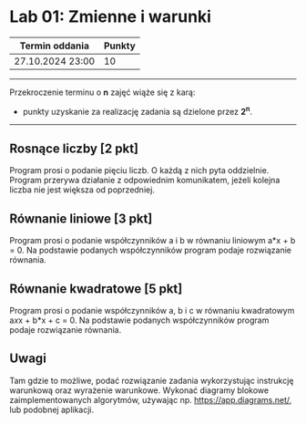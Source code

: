 # Lab 01: Zmienne i warunki

| Termin oddania | Punkty     |
|----------------|:-----------|
|    27.10.2024 23:00 |   10        |

--- 
Przekroczenie terminu o **n** zajęć wiąże się z karą:
- punkty uzyskanie za realizację zadania są dzielone przez **2<sup>n</sup>**.

--- 
## Rosnące liczby [2 pkt]
Program prosi o podanie pięciu liczb. O każdą z nich pyta oddzielnie. 
Program przerywa działanie z odpowiednim komunikatem, jeżeli kolejna liczba nie jest większa od poprzedniej.

## Równanie liniowe [3 pkt]
Program prosi o podanie współczynników a i b w równaniu liniowym a*x + b = 0.
Na podstawie podanych współczynników program podaje rozwiązanie równania.

## Równanie kwadratowe [5 pkt]
Program prosi o podanie współczynników a, b i c w równaniu kwadratowym a*x*x + b*x + c = 0.
Na podstawie podanych współczynników program podaje rozwiązanie równania.

## Uwagi
Tam gdzie to możliwe, podać rozwiązanie zadania wykorzystując instrukcję warunkową oraz wyrażenie warunkowe.
Wykonać diagramy blokowe zaimplementowanych algorytmów, używając np. https://app.diagrams.net/, lub podobnej aplikacji.
